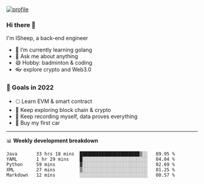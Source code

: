 [![profile](http://img.codelin.xyz/hello-im-isheep.svg)](https://www.calligrapher.ai/)

### Hi there 🐏

I'm ISheep, a back-end engineer

- 🔭 I’m currently learning golang
- 💬 Ask me about anything
- 😄 Hobby: badminton & coding
- 👓 explore crypto and Web3.0

### 🚀 Goals in 2022
+ 🌕 Learn EVM & smart contract
+ 🤔 Keep exploring block chain & crypto
+ 🐏 Keep recording myself, data proves everything
+ 🚗 Buy my first car

-------

📊 **Weekly development breakdown**
<!--START_SECTION:waka-->
```text
Java       33 hrs 18 mins  ██████████████████████▒░░   89.95 % 
YAML       1 hr 29 mins    █░░░░░░░░░░░░░░░░░░░░░░░░   04.04 % 
Python     59 mins         ▓░░░░░░░░░░░░░░░░░░░░░░░░   02.69 % 
XML        27 mins         ▒░░░░░░░░░░░░░░░░░░░░░░░░   01.25 % 
Markdown   12 mins         ░░░░░░░░░░░░░░░░░░░░░░░░░   00.57 % 
```
<!--END_SECTION:waka-->
